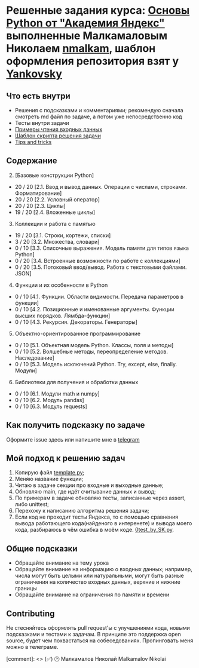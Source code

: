 # Решенные задания курса: [Основы Python от "Академия Яндекс"](https://academy.yandex.ru/handbook/python/) выполненные Малкамаловым Николаем [nmalkam](https://github.com/nmalkam), шаблон оформления репозитория взят у [Yankovsky](https://github.com/Yankovsky)

## Что есть внутри

- Решения с подсказками и комментариями; рекомендую сначала смотреть md файл по задаче, а потом уже непосредственно код
- Тесты внутри задачи
- [Примеры чтения входных данных](./read_input)
- [Шаблон скрипта решения задачи](./template.py)
- [Tips and tricks](./tricks.md)

## Содержание 

2. [Базовые конструкции Python]
- 20 / 20 [2.1. Ввод и вывод данных. Операции с числами, строками. Форматирование]
- 20 / 20 [2.2. Условный оператор]
- 20 / 20  [2.3. Циклы]
- 19 / 20  [2.4. Вложенные циклы]

3. Коллекции и работа с памятью
- 19 / 20  [3.1. Строки, кортежи, списки]
- 3 / 20  [3.2. Множества, словари]
- 0 / 10  [3.3. Списочные выражения. Модель памяти для типов языка Python]
- 0 / 20  [3.4. Встроенные возможности по работе с коллекциями]
- 0 / 20  [3.5. Потоковый ввод/вывод. Работа с текстовыми файлами. JSON]

4. Функции и их особенности в Python
- 0 / 10  [4.1. Функции. Области видимости. Передача параметров в функции]
- 0 / 10  [4.2. Позиционные и именованные аргументы. Функции высших порядков. Лямбда-функции]
- 0 / 10  [4.3. Рекурсия. Декораторы. Генераторы]

5. Объектно-ориентированное программирование
- 0 / 10  [5.1. Объектная модель Python. Классы, поля и методы]
- 0 / 10  [5.2. Волшебные методы, переопределение методов. Наследование]
- 0 / 10  [5.3. Модель исключений Python. Try, except, else, finally. Модули]

6. Библиотеки для получения и обработки данных
- 0 / 10  [6.1. Модули math и numpy]
- 0 / 10  [6.2. Модуль pandas]
- 0 / 10  [6.3. Модуль requests]

## Как получить подсказку по задаче

Оформите issue здесь или напишите мне в [telegram](https://t.me/alfa4omega4)

## Мой подход к решению задач

1. Копирую файл [template.py](./template.py);
2. Меняю название функции;
3. Читаю в задаче секции про входные и выходные данные;
4. Обновляю main, где идёт считывание данных и вывод;
5. По примерам в задаче обновляю тесты, записанные через assert, либо unittest;
6. Перехожу к написанию алгоритма решения задачи;
7. Если код не проходит тесты Яндекса, то с помощью сравнения вывода работающего кода(найденого в интеренете) и вывода моего кода, разбираюсь в чём ошибка в моём коде. [0test_by_SK.py](./0test_by_SK.py).

## Общие подсказки

- Обращайте внимание на тему урока
- Обращайте внимание на информацию о входных данных; например, числа могут быть целыми или натуральными,
  могут быть разные ограничения на количество входных данных, верхние и нижние границы
- Обращайте внимание на ограничения по памяти и времени

## Contributing

Не стесняйтесь оформлять pull request'ы с улучшениями кода, новыми подсказками и тестами к задачам.
В принципе это поддержка open source, будет чем похвастаться на собеседованиях.
Пропинговать меня можно в телеграме.

[comment]: <> (:white_check_mark:)   🕑 Малкамалов Николай Malkamalov Nikolai
